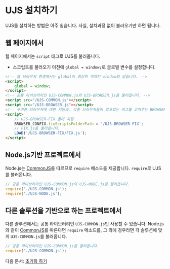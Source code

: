 # UJS 설치하기
UJS를 설치하는 방법은 아주 쉽습니다. 사실, 설치과정 없이 불러오기만 하면 됩니다.

## 웹 페이지에서
웹 페이지에서는 `script` 태그로 UJS를 불러옵니다.

* 스크립트를 불러오기 이전에 `global = window;`로 글로벌 변수를 설정합니다.

```html
<!-- 웹 브라우저 환경에서는 global이 최상위 객체인 window와 같습니다. -->
<script>
    global = window;
</script>
<!-- 공통 라이브러리인 UJS-COMMON.js와 UJS-BROWSER.js를 불러옵니다. -->
<script src="/UJS-COMMON.js"></script>
<script src="/UJS-BROWSER.js"></script>
<!-- 구버젼 브라우저에 대한 지원과, 각종 브라우저들이 갖고있는 버그를 고쳐주는 BROWSER-FIX를 불러옵니다. -->
<script>
	// UJS-BROWSER-FIX 폴더 지정
    BROWSER_CONFIG.fixScriptsFolderPath = '/UJS-BROWSER-FIX';
    // FIX.js를 불러옵니다.
    LOAD('/UJS-BROWSER-FIX/FIX.js');
</script>
```

## Node.js기반 프로젝트에서
Node.js는 [CommonJS](http://www.commonjs.org)를 따르므로 `require` 메소드를 제공합니다. `require`로 UJS를 불러옵니다.
```javascript
// 공통 라이브러리인 UJS-COMMON.js와 UJS-NODE.js를 불러옵니다.
require('./UJS-COMMON.js');
require('./UJS-NODE.js');
```

## 다른 솔루션을 기반으로 하는 프로젝트에서
다른 솔루션에서는 공통 라이브러리인 `UJS-COMMON.js`만 사용할 수 있습니다. Node.js와 같이 [CommonJS](http://www.commonjs.org)를 따른다면 `require` 메소드를, 그 외에 경우라면 각 솔루션에 맞게 `UJS-COMMON.js`를 불러옵니다.
```javascript
// 공통 라이브러리인 UJS-COMMON.js를 불러옵니다.
require('./UJS-COMMON.js');
```

다음 문서: [초기화 하기](INIT.md)
